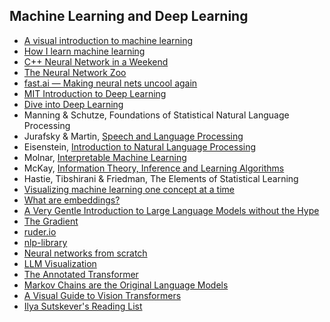 ## Machine Learning and Deep Learning

- [A visual introduction to machine learning](http://www.r2d3.us/visual-intro-to-machine-learning-part-1/)
- [How I learn machine learning](https://vickiboykis.com/2022/11/10/how-i-learn-machine-learning/)
- [C++ Neural Network in a Weekend](https://github.com/jeremyong/cpp_nn_in_a_weekend)
- [The Neural Network Zoo](https://www.asimovinstitute.org/neural-network-zoo/)
- [fast.ai — Making neural nets uncool again](https://www.fast.ai/)
- [MIT Introduction to Deep Learning](http://introtodeeplearning.com/)
- [Dive into Deep Learning](https://d2l.ai/)
- Manning & Schutze, Foundations of Statistical Natural Language Processing
- Jurafsky & Martin, [Speech and Language Processing](https://web.stanford.edu/~jurafsky/slp3/)
- Eisenstein, [Introduction to Natural Language Processing](https://github.com/jacobeisenstein/gt-nlp-class/blob/master/notes/eisenstein-nlp-notes.pdf)
- Molnar, [Interpretable Machine Learning](https://christophm.github.io/interpretable-ml-book/)
- McKay, [Information Theory, Inference and Learning Algorithms](http://www.inference.org.uk/mackay/itprnn/book.html)
- Hastie, Tibshirani & Friedman, The Elements of Statistical Learning
- [Visualizing machine learning one concept at a time](https://jalammar.github.io/)
- [What are embeddings?](https://vickiboykis.com/what_are_embeddings/)
- [A Very Gentle Introduction to Large Language Models without the Hype](https://mark-riedl.medium.com/a-very-gentle-introduction-to-large-language-models-without-the-hype-5f67941fa59e)
- [The Gradient](https://thegradient.pub/)
- [ruder.io](https://www.ruder.io/tag/natural-language-processing/)
- [nlp-library](https://github.com/mihail911/nlp-library)
- [Neural networks from scratch](https://aegeorge42.github.io/)
- [LLM Visualization](https://bbycroft.net/llm)
- [The Annotated Transformer](https://nlp.seas.harvard.edu/2018/04/03/attention.html)
- [Markov Chains are the Original Language Models](https://elijahpotter.dev/articles/markov_chains_are_the_original_language_models)
- [A Visual Guide to Vision Transformers](https://blog.mdturp.ch/posts/2024-04-05-visual_guide_to_vision_transformer.html)
- [Ilya Sutskever's Reading List](https://arc.net/folder/D0472A20-9C20-4D3F-B145-D2865C0A9FEE)
